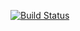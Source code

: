 [![Build Status](https://travis-ci.org/VadimShein/job4j_tracker.svg?branch=master)](https://travis-ci.org/VadimShein/job4j_tracker)
